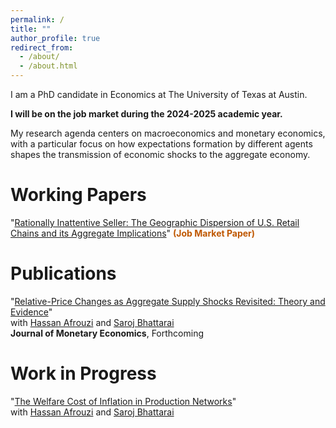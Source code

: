 ```yaml
---
permalink: /
title: ""
author_profile: true
redirect_from: 
  - /about/
  - /about.html
---
```

I am a PhD candidate in Economics at The University of Texas at Austin. 

**I will be on the job market during the 2024-2025 academic year.** 

My research agenda centers on macroeconomics and monetary economics, with a particular focus on how expectations formation by
different agents shapes the transmission of economic shocks to the aggregate economy.

# Working Papers
"[Rationally Inattentive Seller: The Geographic Dispersion of U.S. Retail Chains and its Aggregate Implications](https://edson-wu.github.io/files/RI-multi-region.pdf)" <span style="color:#BF5700;"><strong>(Job Market Paper)</strong></span>

# Publications
"[Relative-Price Changes as Aggregate Supply Shocks Revisited: Theory and Evidence](https://afrouzi.com/abw_relative_prices.pdf)" <br>
with [Hassan Afrouzi](https://afrouzi.com/) and [Saroj Bhattarai](https://sites.google.com/site/bhattaraisaroj/home) <br>
**Journal of Monetary Economics**, Forthcoming

# Work in Progress 
"[The Welfare Cost of Inflation in Production Networks](https://afrouzi.com/abw_slides.pdf)" <br>
with [Hassan Afrouzi](https://afrouzi.com/) and [Saroj Bhattarai](https://sites.google.com/site/bhattaraisaroj/home) <br>









